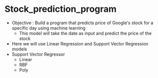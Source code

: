 # Stock_prediction_program
- Objective : Build a program that predicts price of Google's stock for a specific day using machine learning
  - This model will take the date as input and predict the price of the stock
- Here we will use Linear Regression and Support Vector Regression models
- Support Vector Regressor
  - Linear
  - RBF
  - Poly
